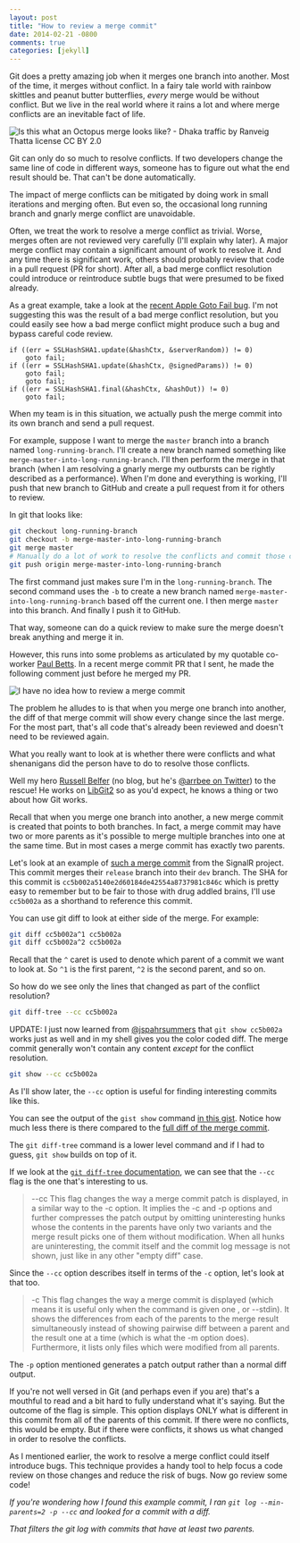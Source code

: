 ```yaml
---
layout: post
title: "How to review a merge commit"
date: 2014-02-21 -0800
comments: true
categories: [jekyll]
---
```


Git does a pretty amazing job when it merges one branch into another. Most of the time, it merges without conflict. In a fairy tale world with rainbow skittles and peanut butter butterflies, _every_ merge would be without conflict.
But we live in the real world where it rains a lot and where merge conflicts are an inevitable fact of life.

![Is this what an Octopus merge looks like? - Dhaka traffic by Ranveig Thatta license CC BY 2.0](https://f.cloud.github.com/assets/19977/2239004/c8908f52-9c0c-11e3-855e-366c67a0abc9.jpg)

Git can only do so much to resolve conflicts. If two developers change the same line of code in different ways, someone has to figure out what the end result should be. That can't be done automatically.

The impact of merge conflicts can be mitigated by doing work in small iterations and merging often. But even so, the occasional long running branch and gnarly merge conflict are unavoidable.

Often, we treat the work to resolve a merge conflict as trivial. Worse, merges often are not reviewed very carefully (I'll explain why later). A major merge conflict may contain a significant amount of work to resolve it. And any time there is significant work, others should probably review that code in a pull request (PR for short). After all, a bad merge conflict resolution could introduce or reintroduce subtle bugs that were presumed to be fixed already.

As a great example, take a look at the [recent Apple Goto Fail bug](http://www.wired.com/threatlevel/2014/02/gotofail/). I'm not suggesting this was the result of a bad merge conflict resolution, but you could easily see how a bad merge conflict might produce such a bug and bypass careful code review.

```
if ((err = SSLHashSHA1.update(&hashCtx, &serverRandom)) != 0)
    goto fail;
if ((err = SSLHashSHA1.update(&hashCtx, @signedParams)) != 0)
    goto fail;
    goto fail;
if ((err = SSLHashSHA1.final(&hashCtx, &hashOut)) != 0)
    goto fail;
```

When my team is in this situation, we actually push the merge commit into its own branch and send a pull request.

For example, suppose I want to merge the `master` branch into a branch named `long-running-branch`. I'll create a new branch named something like `merge-master-into-long-running-branch`. I'll then perform the merge in that branch (when I am resolving a gnarly merge my outbursts can be rightly described as a performance). When I'm done and everything is working, I'll push that new branch to GitHub and create a pull request from it for others to review.

In git that looks like:

```bash
git checkout long-running-branch
git checkout -b merge-master-into-long-running-branch
git merge master
# Manually do a lot of work to resolve the conflicts and commit those changes
git push origin merge-master-into-long-running-branch
```

The first command just makes sure I'm in the `long-running-branch`. The second command uses the `-b` to create a new branch named `merge-master-into-long-running-branch` based off the current one. I then merge `master` into this branch. And finally I push it to GitHub.

That way, someone can do a quick review to make sure the merge doesn't break anything and merge it in.

However, this runs into some problems as articulated by my quotable co-worker [Paul Betts](http://paulbetts.org/). In a recent merge commit PR that I sent, he made the following comment just before he merged my PR.

![I have no idea how to review a merge commit](https://f.cloud.github.com/assets/19977/2236359/c3c993ee-9b5b-11e3-8fc3-63c364ca3f08.png)

The problem he alludes to is that when you merge one branch into another, the diff of that merge commit will show every change since the last merge. For the most part, that's all code that's already been reviewed and doesn't need to be reviewed again.

What you really want to look at is whether there were conflicts and what shenanigans did the person have to do to resolve those conflicts.

Well my hero [Russell Belfer](https://github.com/arrbee) (no blog, but he's [@arrbee on Twitter](https://twitter.com/arrbee)) to the rescue! He works on [LibGit2](https://github.com/libgit2/libgit2) so as you'd expect, he knows a thing or two about how Git works.

Recall that when you merge one branch into another, a new merge commit is created that points to both branches. In fact, a merge commit may have two or more parents as it's possible to merge multiple branches into one at the same time. But in most cases a merge commit has exactly two parents.

Let's look at an example of [such a merge commit](https://github.com/SignalR/SignalR/commit/cc5b002a5140e2d60184de42554a8737981c846c) from the SignalR project. This commit merges their `release` branch into their `dev` branch. The SHA for this commit is `cc5b002a5140e2d60184de42554a8737981c846c` which is pretty easy to remember but to be fair to those with drug addled brains, I'll use `cc5b002a` as a shorthand to reference this commit.

You can use git diff to look at either side of the merge. For example:

```bash
git diff cc5b002a^1 cc5b002a
git diff cc5b002a^2 cc5b002a
```

Recall that the `^` caret is used to denote which parent of a commit we want to look at. So `^1` is the first parent, `^2` is the second parent, and so on.

So how do we see only the lines that changed as part of the conflict resolution?

```bash
git diff-tree --cc cc5b002a
```

UPDATE: I just now learned from [@jspahrsummers](https://twitter.com/jspahrsummers) that `git show cc5b002a` works just as well and in my shell gives you the color coded diff. The merge commit generally won't contain any content _except_ for the conflict resolution.

```bash
git show --cc cc5b002a
```

As I'll show later, the `--cc` option is useful for finding interesting commits like this.

You can see the output of the `gist show` command [in this gist](https://gist.github.com/Haacked/9192002). Notice how much less there is there compared to the [full diff of the merge commit](https://github.com/SignalR/SignalR/commit/cc5b002a5140e2d60184de42554a8737981c846c).

The `git diff-tree` command is a lower level command and if I had to guess, `git show` builds on top of it.

If we look at the [`git diff-tree` documentation](http://git-scm.com/docs/git-diff-tree), we can see that the `--cc` flag is the one that's interesting to us.

> --cc
> This flag changes the way a merge commit patch is displayed, in a similar way to the -c option. It implies the -c and -p options and further compresses the patch output by omitting uninteresting hunks whose the contents in the parents have only two variants and the merge result picks one of them without modification. When all hunks are uninteresting, the commit itself and the commit log message is not shown, just like in any other "empty diff" case.

Since the `--cc` option describes itself in terms of the `-c` option, let's look at that too.

> -c
> This flag changes the way a merge commit is displayed (which means it is useful only when the command is given one <tree-ish>, or --stdin). It shows the differences from each of the parents to the merge result simultaneously instead of showing pairwise diff between a parent and the result one at a time (which is what the -m option does). Furthermore, it lists only files which were modified from all parents.

The `-p` option mentioned generates a patch output rather than a normal diff output.

If you're not well versed in Git (and perhaps even if you are) that's a mouthful to read and a bit hard to fully understand what it's saying. But the outcome of the flag is simple. This option displays ONLY what is different in this commit from all of the parents of this commit. If there were no conflicts, this would be empty. But if there were conflicts, it shows us what changed in order to resolve the conflicts.

As I mentioned earlier, the work to resolve a merge conflict could itself introduce bugs. This technique provides a handy tool to help focus a code review on those changes and reduce the risk of bugs. Now go review some code!

_If you're wondering how I found this example commit, I ran `git log --min-parents=2 -p --cc` and looked for a commit with a diff._

_That filters the git log with commits that have at least two parents._
